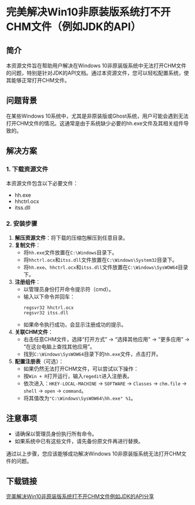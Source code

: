 # 完美解决Win10非原装版系统打不开CHM文件（例如JDK的API）

## 简介

本资源文件旨在帮助用户解决在Windows 10非原装版系统中无法打开CHM文件的问题，特别是针对JDK的API文档。通过本资源文件，您可以轻松配置系统，使其能够正常打开CHM文件。

## 问题背景

在某些Windows 10系统中，尤其是非原装版或Ghost系统，用户可能会遇到无法打开CHM文件的情况。这通常是由于系统缺少必要的hh.exe文件及其相关组件导致的。

## 解决方案

### 1. 下载资源文件

本资源文件包含以下必要文件：
- hh.exe
- hhctrl.ocx
- itss.dll

### 2. 安装步骤

1. **解压资源文件**：将下载的压缩包解压到任意目录。
2. **复制文件**：
   - 将`hh.exe`文件放置在`C:\Windows`目录下。
   - 将`hhctrl.ocx`和`itss.dll`文件放置在`C:\Windows\System32`目录下。
   - 将`hh.exe`、`hhctrl.ocx`和`itss.dll`文件放置在`C:\Windows\SysWOW64`目录下。
3. **注册组件**：
   - 以管理员身份打开命令提示符（cmd）。
   - 输入以下命令并回车：
     ```
     regsvr32 hhctrl.ocx
     regsvr32 itss.dll
     ```
   - 如果命令执行成功，会显示注册成功的提示。
4. **关联CHM文件**：
   - 右击任意CHM文件，选择“打开方式” -> “选择其他应用” -> “更多应用” -> “在这台电脑上查找其他应用”。
   - 找到`C:\Windows\SysWOW64`目录下的`hh.exe`文件，点击打开。
5. **配置注册表**（可选）：
   - 如果仍然无法打开CHM文件，可以尝试以下操作：
   - 按`Win + R`打开运行，输入`regedit`进入注册表。
   - 依次进入：`HKEY-LOCAL-MACHINE` -> `SOFTWARE` -> `Classes` -> `chm.file` -> `shell` -> `open` -> `command`。
   - 将其值改为`"C:\Windows\SysWOW64\hh.exe" %1`。

## 注意事项

- 请确保以管理员身份执行所有命令。
- 如果系统中已有这些文件，请先备份原文件再进行替换。

通过以上步骤，您应该能够成功解决Windows 10非原装版系统无法打开CHM文件的问题。

## 下载链接

[完美解决Win10非原装版系统打不开CHM文件例如JDK的API分享](https://pan.quark.cn/s/674cb172bff4)